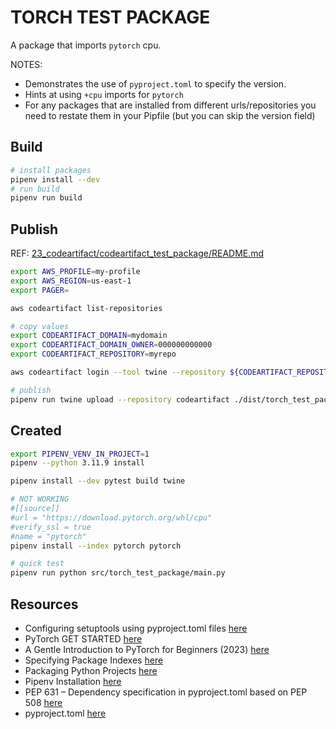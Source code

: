 # TORCH TEST PACKAGE

A package that imports `pytorch` cpu.

NOTES:

* Demonstrates the use of `pyproject.toml` to specify the version.  
* Hints at using `+cpu` imports for `pytorch`
* For any packages that are installed from different urls/repositories you need to restate them in your Pipfile (but you can skip the version field)

## Build

```sh
# install packages
pipenv install --dev
# run build 
pipenv run build
```

## Publish

REF: [23_codeartifact/codeartifact_test_package/README.md](../../23_codeartifact/codeartifact_test_package/README.md)

```sh
export AWS_PROFILE=my-profile
export AWS_REGION=us-east-1 
export PAGER=

aws codeartifact list-repositories       

# copy values
export CODEARTIFACT_DOMAIN=mydomain
export CODEARTIFACT_DOMAIN_OWNER=000000000000
export CODEARTIFACT_REPOSITORY=myrepo

aws codeartifact login --tool twine --repository ${CODEARTIFACT_REPOSITORY}  --domain ${CODEARTIFACT_DOMAIN} --domain-owner ${CODEARTIFACT_DOMAIN_OWNER}

# publish
pipenv run twine upload --repository codeartifact ./dist/torch_test_package-0.0.1.tar.gz --verbose
```

## Created

```sh
export PIPENV_VENV_IN_PROJECT=1
pipenv --python 3.11.9 install

pipenv install --dev pytest build twine

# NOT WORKING
#[[source]]
#url = "https://download.pytorch.org/whl/cpu"
#verify_ssl = true
#name = "pytorch"
pipenv install --index pytorch pytorch 

# quick test
pipenv run python src/torch_test_package/main.py
```

## Resources

* Configuring setuptools using pyproject.toml files [here](https://setuptools.pypa.io/en/latest/userguide/pyproject_config.html)
* PyTorch GET STARTED [here](https://pytorch.org/get-started/locally/#windows-package-manager)
* A Gentle Introduction to PyTorch for Beginners (2023) [here](https://www.dataquest.io/blog/pytorch-for-beginners/)
* Specifying Package Indexes [here](https://github.com/pypa/pipenv/blob/main/docs/indexes.md)
* Packaging Python Projects [here](https://packaging.python.org/en/latest/tutorials/packaging-projects/)
* Pipenv Installation [here](https://pipenv.pypa.io/en/latest/installation.html)
* PEP 631 – Dependency specification in pyproject.toml based on PEP 508 [here](https://peps.python.org/pep-0631/)
* pyproject.toml [here](https://pip.pypa.io/en/stable/reference/build-system/pyproject-toml/)
